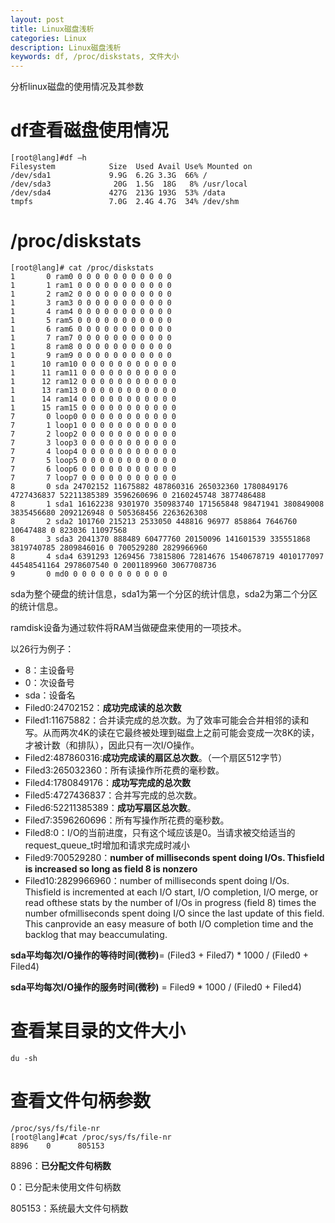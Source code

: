 ```yaml
---
layout: post
title: Linux磁盘浅析
categories: Linux
description: Linux磁盘浅析
keywords: df, /proc/diskstats, 文件大小
---
```


分析linux磁盘的使用情况及其参数

# df查看磁盘使用情况 
```shell
[root@lang]#df –h
Filesystem            Size  Used Avail Use% Mounted on
/dev/sda1             9.9G  6.2G 3.3G  66% /
/dev/sda3              20G  1.5G  18G   8% /usr/local
/dev/sda4             427G  213G 193G  53% /data
tmpfs                 7.0G  2.4G 4.7G  34% /dev/shm
```



# /proc/diskstats  
```shell
[root@lang]# cat /proc/diskstats
1       0 ram0 0 0 0 0 0 0 0 0 0 0 0
1       1 ram1 0 0 0 0 0 0 0 0 0 0 0
1       2 ram2 0 0 0 0 0 0 0 0 0 0 0
1       3 ram3 0 0 0 0 0 0 0 0 0 0 0
1       4 ram4 0 0 0 0 0 0 0 0 0 0 0
1       5 ram5 0 0 0 0 0 0 0 0 0 0 0
1       6 ram6 0 0 0 0 0 0 0 0 0 0 0
1       7 ram7 0 0 0 0 0 0 0 0 0 0 0
1       8 ram8 0 0 0 0 0 0 0 0 0 0 0
1       9 ram9 0 0 0 0 0 0 0 0 0 0 0
1      10 ram10 0 0 0 0 0 0 0 0 0 0 0
1      11 ram11 0 0 0 0 0 0 0 0 0 0 0
1      12 ram12 0 0 0 0 0 0 0 0 0 0 0
1      13 ram13 0 0 0 0 0 0 0 0 0 0 0
1      14 ram14 0 0 0 0 0 0 0 0 0 0 0
1      15 ram15 0 0 0 0 0 0 0 0 0 0 0
7       0 loop0 0 0 0 0 0 0 0 0 0 0 0
7       1 loop1 0 0 0 0 0 0 0 0 0 0 0
7       2 loop2 0 0 0 0 0 0 0 0 0 0 0
7       3 loop3 0 0 0 0 0 0 0 0 0 0 0
7       4 loop4 0 0 0 0 0 0 0 0 0 0 0
7       5 loop5 0 0 0 0 0 0 0 0 0 0 0
7       6 loop6 0 0 0 0 0 0 0 0 0 0 0
7       7 loop7 0 0 0 0 0 0 0 0 0 0 0
8       0 sda 24702152 11675882 487860316 265032360 1780849176 4727436837 52211385389 3596260696 0 2160245748 3877486488
8       1 sda1 16162238 9301970 350983740 171565848 98471941 380849008 3835456680 2092126948 0 505368456 2263626308
8       2 sda2 101760 215213 2533050 448816 96977 858864 7646760 10647488 0 823036 11097568
8       3 sda3 2041370 888489 60477760 20150096 141601539 335551868 3819740785 2809846016 0 700529280 2829966960
8       4 sda4 6391293 1269456 73815806 72814676 1540678719 4010177097 44548541164 2978607540 0 2001189960 3067708736
9       0 md0 0 0 0 0 0 0 0 0 0 0 0
```
sda为整个硬盘的统计信息，sda1为第一个分区的统计信息，sda2为第二个分区的统计信息。

ramdisk设备为通过软件将RAM当做硬盘来使用的一项技术。

以26行为例子：
- 8：主设备号
- 0：次设备号
- sda：设备名
- Filed0:24702152：**成功完成读的总次数**
- Filed1:11675882：合并读完成的总次数。为了效率可能会合并相邻的读和写。从而两次4K的读在它最终被处理到磁盘上之前可能会变成一次8K的读，才被计数（和排队），因此只有一次I/O操作。
- Filed2:487860316:**成功完成读的扇区总次数**。（一个扇区512字节）
- Filed3:265032360：所有读操作所花费的毫秒数。
- Filed4:1780849176：**成功写完成的总次数**
- Filed5:4727436837：合并写完成的总次数。
- Filed6:52211385389：**成功写扇区总次数**。
- Filed7:3596260696：所有写操作所花费的毫秒数。
- Filed8:0：I/O的当前进度，只有这个域应该是0。当请求被交给适当的request_queue_t时增加和请求完成时减小
- Filed9:700529280：**number of milliseconds spent doing I/Os. Thisfield is increased so long as field 8 is nonzero**
- Filed10:2829966960：number of milliseconds spent doing I/Os. Thisfield is incremented at each I/O start, I/O completion, I/O merge, or read ofthese stats by the number of I/Os in progress (field 8) times the number ofmilliseconds spent doing I/O since the last update of this field. This canprovide an easy measure of both I/O completion time and the backlog that may beaccumulating.

**sda平均每次I/O操作的等待时间(微秒)**= (Filed3 + Filed7) * 1000 / (Filed0 + Filed4)

**sda平均每次I/O操作的服务时间(微秒)** = Filed9 * 1000 / (Filed0 + Filed4)



# 查看某目录的文件大小
```shell
du -sh
```



# 查看文件句柄参数
```shell
/proc/sys/fs/file-nr
[root@lang]#cat /proc/sys/fs/file-nr
8896    0      805153
```
8896：**已分配文件句柄数**

0：已分配未使用文件句柄数

805153：系统最大文件句柄数





